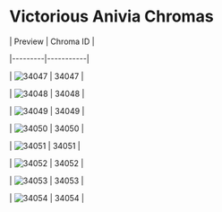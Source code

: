 # Victorious Anivia Chromas


| Preview | Chroma ID |

|---------|-----------|

| ![34047](https://raw.communitydragon.org/latest/plugins/rcp-be-lol-game-data/global/default/v1/champion-chroma-images/34/34047.png) | 34047 |

| ![34048](https://raw.communitydragon.org/latest/plugins/rcp-be-lol-game-data/global/default/v1/champion-chroma-images/34/34048.png) | 34048 |

| ![34049](https://raw.communitydragon.org/latest/plugins/rcp-be-lol-game-data/global/default/v1/champion-chroma-images/34/34049.png) | 34049 |

| ![34050](https://raw.communitydragon.org/latest/plugins/rcp-be-lol-game-data/global/default/v1/champion-chroma-images/34/34050.png) | 34050 |

| ![34051](https://raw.communitydragon.org/latest/plugins/rcp-be-lol-game-data/global/default/v1/champion-chroma-images/34/34051.png) | 34051 |

| ![34052](https://raw.communitydragon.org/latest/plugins/rcp-be-lol-game-data/global/default/v1/champion-chroma-images/34/34052.png) | 34052 |

| ![34053](https://raw.communitydragon.org/latest/plugins/rcp-be-lol-game-data/global/default/v1/champion-chroma-images/34/34053.png) | 34053 |

| ![34054](https://raw.communitydragon.org/latest/plugins/rcp-be-lol-game-data/global/default/v1/champion-chroma-images/34/34054.png) | 34054 |